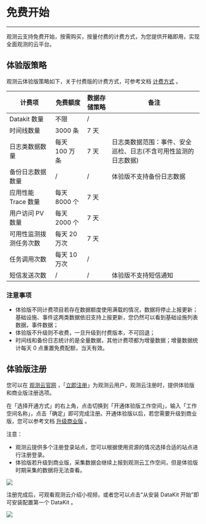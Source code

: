 # 免费开始
---

观测云支持免费开始，按需购买，按量付费的计费方式，为您提供开箱即用，实现全面观测的云平台。

## 体验版策略
观测云体验版策略如下，关于付费版的计费方式，可参考文档 [计费方式](../billing/billing-method/index.md) 。

| **计费项** | **免费额度** | **数据存储策略** | **备注** |
| --- | --- | --- | --- |
| Datakit 数量 | 不限 | / |  |
| 时间线数量 | 3000 条 | 7 天 |  |
| 日志类数据数量 | 每天 100 万条 | 7 天 | 日志类数据范围：事件、安全巡检、日志(不含可用性监测的日志数据) |
| 备份日志数据数量 | / | / | 体验版不支持备份日志数据 |
| 应用性能 Trace 数量 | 每天 8000 个 | 7 天 |  |
| 用户访问 PV 数量 | 每天 2000 个 | 7 天 |  |
| 可用性监测拨测任务次数 | 每天 20 万次 | 7 天 |  |
| 任务调用次数 | 每天 10 万次 | / |  |
| 短信发送次数 | / | / | 体验版不支持短信通知 |


### 注意事项

- 体验版不同计费项目若存在数据额度使用满载的情况，数据将停止上报更新；基础设施、事件这两类数据依旧支持上报更新，您仍然可以看到基础设施列表数据，事件数据；
- 体验版不升级则不收费，一旦升级到付费版本，不可回退；
- 时间线和备份日志统计的是全量数据，其他计费项都为增量数据；增量数据统计每天 0 点重置免费配额，当天有效。


## 体验版注册

您可以在 [观测云官网](https://www.guance.com/) ，「[立即注册](https://auth.guance.com/businessRegister)」为观测云用户，观测云注册时，提供体验版和商业版注册选项。

在「选择开通方式」的右上角，点击切换到「开通体验版工作空间」，输入「工作空间名称」，点击「确定」即可完成注册。开通体验版以后，若您需要升级到商业版，您可以参考文档 [升级商业版](commercial-version.md) 。

注意：

- 观测云提供多个注册登录站点，您可以根据使用资源的情况选择合适的站点进行注册登录。
- 体验版若升级到商业版，采集数据会继续上报到观测云工作空间，但是体验版时期采集的数据将无法查看。

![](img/8.register_5.png)

注册完成后，可观看观测云介绍小视频，或者您可以点击“从安装 DataKit 开始”即可安装配置第一个 DataKit 。

![](img/1-free-start-1109.png)







